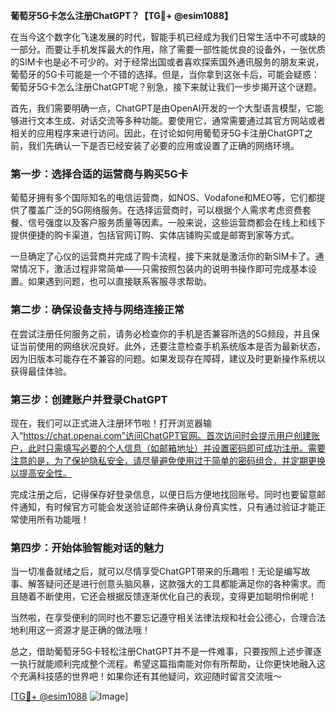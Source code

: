 **葡萄牙5G卡怎么注册ChatGPT？【TG💪+ @esim1088】**

在当今这个数字化飞速发展的时代，智能手机已经成为我们日常生活中不可或缺的一部分。而要让手机发挥最大的作用，除了需要一部性能优良的设备外，一张优质的SIM卡也是必不可少的。对于经常出国或者喜欢探索国外通讯服务的朋友来说，葡萄牙的5G卡可能是一个不错的选择。但是，当你拿到这张卡后，可能会疑惑：葡萄牙5G卡怎么注册ChatGPT呢？别急，接下来就让我们一步步揭开这个谜题。

首先，我们需要明确一点，ChatGPT是由OpenAI开发的一个大型语言模型，它能够进行文本生成、对话交流等多种功能。要使用它，通常需要通过其官方网站或者相关的应用程序来进行访问。因此，在讨论如何用葡萄牙5G卡注册ChatGPT之前，我们先确认一下是否已经安装了必要的应用或设置了正确的网络环境。

### 第一步：选择合适的运营商与购买5G卡

葡萄牙拥有多个国际知名的电信运营商，如NOS、Vodafone和MEO等，它们都提供了覆盖广泛的5G网络服务。在选择运营商时，可以根据个人需求考虑资费套餐、信号强度以及客户服务质量等因素。一般来说，这些运营商都会在线上和线下提供便捷的购卡渠道，包括官网订购、实体店铺购买或是邮寄到家等方式。

一旦确定了心仪的运营商并完成了购卡流程，接下来就是激活你的新SIM卡了。通常情况下，激活过程非常简单——只需按照包装内的说明书操作即可完成基本设置。如果遇到问题，也可以直接联系客服寻求帮助。

### 第二步：确保设备支持与网络连接正常

在尝试注册任何服务之前，请务必检查你的手机是否兼容所选的5G频段，并且保证当前使用的网络状况良好。此外，还要注意检查手机系统版本是否为最新状态，因为旧版本可能存在不兼容的问题。如果发现存在障碍，建议及时更新操作系统以获得最佳体验。

### 第三步：创建账户并登录ChatGPT

现在，我们可以正式进入注册环节啦！打开浏览器输入“https://chat.openai.com”访问ChatGPT官网。首次访问时会提示用户创建账户，此时只需填写必要的个人信息（如邮箱地址）并设置密码即可成功注册。需要注意的是，为了保护隐私安全，请尽量避免使用过于简单的密码组合，并定期更换以提高安全性。

完成注册之后，记得保存好登录信息，以便日后方便地找回账号。同时也要留意邮件通知，有时候官方可能会发送验证邮件来确认身份真实性，只有通过验证才能正常使用所有功能哦！

### 第四步：开始体验智能对话的魅力

当一切准备就绪之后，就可以尽情享受ChatGPT带来的乐趣啦！无论是编写故事、解答疑问还是进行创意头脑风暴，这款强大的工具都能满足你的各种需求。而且随着不断使用，它还会根据反馈逐渐优化自己的表现，变得更加聪明伶俐呢！

当然啦，在享受便利的同时也不要忘记遵守相关法律法规和社会公德心，合理合法地利用这一资源才是正确的做法哦！

总之，借助葡萄牙5G卡轻松注册ChatGPT并不是一件难事，只要按照上述步骤逐一执行就能顺利完成整个流程。希望这篇指南能对你有所帮助，让你更快地融入这个充满科技感的世界吧！如果你还有其他疑问，欢迎随时留言交流哦～

[[TG💪+ @esim1088](https://t.me/s/esim1088) ![Image](https://i.postimg.cc/4NQfJmqS/Snipaste-2025-05-13-00-14-12.png)]